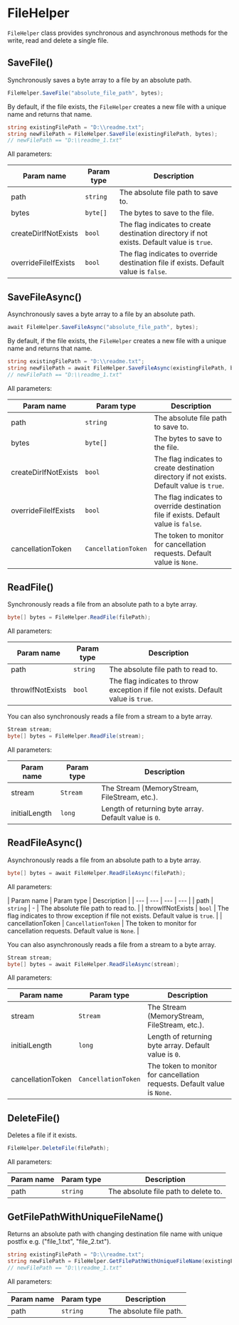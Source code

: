 # FileHelper

`FileHelper` class provides synchronous and asynchronous methods for the write, read and delete a single file.

## SaveFile()

Synchronously saves a byte array to a file by an absolute path.

```csharp
FileHelper.SaveFile("absolute_file_path", bytes);
```

By default, if the file exists, the `FileHelper` creates a new file with a unique name and returns that name.

```csharp
string existingFilePath = "D:\\readme.txt";
string newFilePath = FileHelper.SaveFile(existingFilePath, bytes);
// newFilePath == "D:\\readme_1.txt"
```

All parameters:

| Param name | Param type | Description |
| --- | --- | --- |
| path | `string` | The absolute file path to save to. |
| bytes | `byte[]` | The bytes to save to the file. |
| createDirIfNotExists | `bool` | The flag indicates to create destination directory if not exists. Default value is `true`. |
| overrideFileIfExists | `bool` | The flag indicates to override destination file if exists. Default value is `false`. |

## SaveFileAsync()

Asynchronously saves a byte array to a file by an absolute path.

```csharp
await FileHelper.SaveFileAsync("absolute_file_path", bytes);
```

By default, if the file exists, the `FileHelper` creates a new file with a unique name and returns that name.

```csharp
string existingFilePath = "D:\\readme.txt";
string newFilePath = await FileHelper.SaveFileAsync(existingFilePath, bytes);
// newFilePath == "D:\\readme_1.txt"
```

All parameters:

| Param name | Param type | Description |
| --- | --- | --- |
| path | `string` | The absolute file path to save to. |
| bytes | `byte[]` | The bytes to save to the file. |
| createDirIfNotExists | `bool` | The flag indicates to create destination directory if not exists. Default value is `true`. |
| overrideFileIfExists | `bool` | The flag indicates to override destination file if exists. Default value is `false`. |
| cancellationToken | `CancellationToken` | The token to monitor for cancellation requests. Default value is `None`. |

## ReadFile()

Synchronously reads a file from an absolute path to a byte array.

```csharp
byte[] bytes = FileHelper.ReadFile(filePath);
```

All parameters:

| Param name | Param type | Description |
| --- | --- | --- |
| path | `string` | The absolute file path to read to. |
| throwIfNotExists | `bool` | The flag indicates to throw exception if file not exists. Default value is `true`. |

You can also synchronously reads a file from a stream to a byte array.

```csharp
Stream stream;
byte[] bytes = FileHelper.ReadFile(stream);
```

All parameters:

| Param name | Param type | Description |
| --- | --- | --- |
| stream | `Stream` | The Stream (MemoryStream, FileStream, etc.). |
| initialLength | `long` | Length of returning byte array. Default value is `0`. |

## ReadFileAsync()

Asynchronously reads a file from an absolute path to a byte array.

```csharp
byte[] bytes = await FileHelper.ReadFileAsync(filePath);
```

All parameters:

| Param name | Param type | Description |
| --- | --- | --- | --- |
| path | `string` | - | The absolute file path to read to. |
| throwIfNotExists | `bool` | The flag indicates to throw exception if file not exists. Default value is `true`. |
| cancellationToken | `CancellationToken` | The token to monitor for cancellation requests. Default value is `None`. |

You can also asynchronously reads a file from a stream to a byte array.

```csharp
Stream stream;
byte[] bytes = await FileHelper.ReadFileAsync(stream);
```

All parameters:

| Param name | Param type | Description |
| --- | --- | --- |
| stream | `Stream` | The Stream (MemoryStream, FileStream, etc.). |
| initialLength | `long` | Length of returning byte array. Default value is `0`. |
| cancellationToken | `CancellationToken` | The token to monitor for cancellation requests. Default value is `None`. |

## DeleteFile()

Deletes a file if it exists.

```csharp
FileHelper.DeleteFile(filePath);
```

All parameters:

| Param name | Param type | Description |
| --- | --- | --- |
| path | `string` | The absolute file path to delete to. |

## GetFilePathWithUniqueFileName()

Returns an absolute path with changing destination file name with unique postfix e.g. ("file_1.txt", "file_2.txt").

```csharp
string existingFilePath = "D:\\readme.txt";
string newFilePath = FileHelper.GetFilePathWithUniqueFileName(existingFilePath);
// newFilePath == "D:\\readme_1.txt"
```

All parameters:

| Param name | Param type | Description |
| --- | --- | --- |
| path | `string` | The absolute file path. |